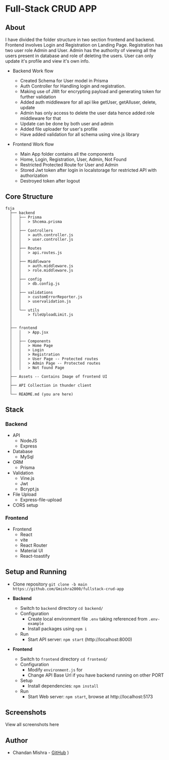 # Full-Stack CRUD APP

## About

I have divided the folder structure in two section frontend and backend. Frontend involves Login and Registration on Landing Page. Registration has two user role Admin and User. Admin has the authority of viewing all the users present in database and role of deleting the users. User can only update it's profile and view it's own info.

- Backend Work flow
  - Created Schema for User model in Prisma
  - Auth Controller for Handling login and registration.
  - Making use of JWt for encrypting payload and generating token for further validation
  - Added auth middleware for all api like getUser, getAlluser, delete, update
  - Admin has only access to delete the user data hence added role middleware for that
  - Update can be done by both user and admin
  - Added file uploader for user's profile
  - Have added validation for all schema using vine.js library

- Frontend Work flow
  - Main App folder contains all the components
  - Home, Login, Registration, User, Admin, Not Found
  - Restricted Protected Route for User and Admin
  - Stored Jwt token after login in localstorage for restricted API with authorization
  - Destroyed token after logout 




## Core Structure

    fsja
      ├── backend
      │   ├── Prisma
      │   │   > Shcema.prisma
      │   │
      │   ├── Controllers
      │   │   > auth.controller.js
      │   │   > user.controller.js
      │   │
      │   ├── Routes
      │   │   > api.routes.js
      │   │
      │   ├── Middleware
      │   │   > auth.middleware.js
      │   │   > role.middleware.js
      │   │
      │   ├── config
      │   │   > db.config.js
      │   │
      │   ├── validations
      │   │   > customErrorReporter.js
      │   │   > uservalidation.js
      │   │
      │   └── utils
      │       > fileUploadLimit.js
      │ 
      │
      ├── frontend
      │   │   > App.jsx
      │   │  
      │   ├── Components
      │   │   > Home Page
      │   │   > Login 
      │   │   > Registration
      │   │   > User Page -- Protected routes
      │   │   > Admin Page -- Protected routes
      │   │   > Not found Page
      │   
      ├── Assets -- Contains Image of frontend UI
      │
      ├── API Collection in thunder client
      │    
      └── README.md (you are here)

## Stack

### Backend

- API
  - NodeJS
  - Express
- Database
  - MySql
- ORM
  - Prisma
- Validation
  - Vine.js
  - Jwt
  - Bcrypt.js
- File Upload
  - Express-file-upload
- CORS setup

### Frontend

- Frontend
  - React
  - vite
  - React Router
  - Material UI
  - React-toastify


## Setup and Running

- Clone repository `git clone -b main https://github.com/Gmishra2000/fullstack-crud-app`

- **Backend**

  - Switch to `backend` directory `cd backend/`
  - Configuration
    - Create local environment file `.env` taking referenced from `.env-example`
    - Install packages using `npm i`
  - Run
    - Start API server: `npm start` (http://localhost:8000)

- **Frontend**

  - Switch to `frontend` directory `cd frontend/`
  - Configuration
    - Modify `environment.js` for
    - Change API Base Url if you have backend running on other PORT
  - Setup
    - Install dependencies: `npm install`
  - Run
    - Start Web server: `npm start`, browse at http://localhost:5173


## Screenshots

View all screenshots here



## Author

- Chandan Mishra - [GitHub](https://github.com/Gmishra2000) )
